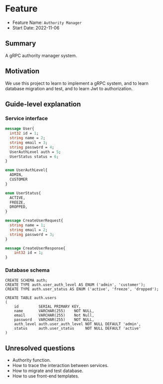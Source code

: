 # Feature

- Feature Name:  `Authority Manager`
- Start Date: 2022-11-06

## Summary

A gRPC authority manager system.

## Motivation

We use this project to learn to implement a gRPC system, and to learn database migration and test, and to learn Jwt to
authorization.

## Guide-level explanation

### Service interface

```proto
message User{
  int32 id = 1;
  string name = 2;
  string email = 3;
  string password = 4;
  UserAuthLevel auth = 5;
  UserStatus status = 6;
}

enum UserAuthLevel{
  ADMIN,
  CUSTOMER
}

enum UserStatus{
  ACTIVE,
  FREEZE,
  DROPPED,
}

message CreateUserRequest{
  string name = 1;
  string email = 2;
  string password = 3;
}

message CreateUserResponse{
    int32 id = 1;
}
```

### Database schema

```postgresql
CREATE SCHEMA auth;
CREATE TYPE auth.user_auth_level AS ENUM ('admin', 'customer');
CREATE TYPE auth.user_status AS ENUM ('active', 'freeze', 'dropped');

CREATE TABLE auth.users
(
    id         SERIAL PRIMARY KEY,
    name       VARCHAR(255)    NOT NULL,
    email      VARCHAR(255)    Not Null,
    password   VARCHAR(255)    NOT NULL,
    auth_level auth.user_auth_level NOT NULL DEFAULT 'admin',
    status     auth.user_status     NOT NULL DEFAULT 'active'
)
```

## Unresolved questions

- Authority function.
- How to trace the interaction between services.
- How to migrate and test database.
- How to use front-end templates.
